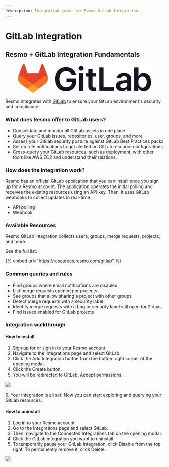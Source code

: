 ```yaml
---
description: Integration guide for Resmo GitLab Integration.
---
```


# GitLab Integration

## Resmo + GitLab Integration Fundamentals

<figure><img src="../.gitbook/assets/gitlab-logo-100.png" alt=""><figcaption></figcaption></figure>

Resmo integrates with [GitLab](https://about.gitlab.com/) to ensure your GitLab environment's security and compliance.

### What does Resmo offer to GitLab users?

* Consolidate and monitor all GitLab assets in one place
* Query your GitLab issues, repositories, user, groups, and more
* Assess your GitLab security posture against GitLab Best Practices packs
* Set up rule notifications to get alerted on GitLab resource configurations
* Cross-query your GitLab resources, such as deployment, with other tools like AWS EC2 and understand their relations.

### How does the integration work?

Resmo has an official GitLab application that you can install once you sign up for a Resmo account. The application operates the initial polling and receives the existing resources using an API key. Then, it uses GitLab webhooks to collect updates in real-time.

* API polling
* Webhook

### Available Resources

Resmo GitLab integration collects users, groups, merge requests, projects, and more.

See the full list:

{% embed url="https://resources.resmo.com/gitlab" %}

### Common queries and rules

* Find groups where email notifications are disabled&#x20;
* List merge requests opened per projects&#x20;
* See groups that allow sharing a project with other groups
* Detect merge requests with a security label
* Identify merge requests with a bug or security label still open for 2 days
* Find issues enabled for GitLab projects

### Integration walkthrough

#### How to install

1. Sign up for or sign in to your Resmo account.
2. Navigate to the Integrations page and select GitLab.
3. Click the Add Integration button from the bottom right corner of the opening modal.
4. Click the Create button.&#x20;
5. You will be redirected to GitLab. Accept permissions.

![](<../.gitbook/assets/gitlab-permissions (1).png>)

6\. Your integration is all set! Now you can start exploring and querying your GitLab resources.

#### How to uninstall

1. Log in to your Resmo account.
2. Go to the Integrations page and select GitLab.
3. Then, navigate to the Connected Integrations tab on the opening modal.
4. Click the GitLab integration you want to uninstall.
5. To temporarily pause your GitLab integration, click Disable from the top right. To permanently remove it, click Delete.

![](../.gitbook/assets/gitlab-disable-delete-buttons.jpg)
